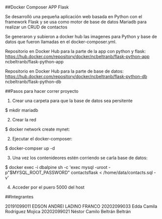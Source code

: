 ##Docker Composer APP Flask

Se desarrolló una pequeña aplicación web basada en Python con el framework Flask y se usa como motor de base de datos Mariadb para realizar un CRUD de contactos



Se generaron y subieron a docker hub las imagenes para Python y base de datos que fueron llamadas en el docker-composer.yml.

Repositorio en Docker Hub para la parte de la app con python y flask:
https://hub.docker.com/repository/docker/ncbeltranb/flask-python-app
ncbeltranb/flask-python-app

Repositorio en Docker Hub para la parte de base de datos:
https://hub.docker.com/repository/docker/ncbeltranb/flask-python-db
ncbeltranb/flask-python-db

##Pasos para hacer correr proyecto

1) Crear una carpeta para que la base de datos sea persitente

$ mkdir mariadb

2) Crear la red

$ docker network create mynet:


2) Ejecutar el docker-composer:

$ docker-compser up -d

3) Una vez los contenideores estén corriendo  se carla base de datos:

$ docker exec -i dbalpine sh -c 'exec mysql -uroot -p"$MYSQL_ROOT_PASSWORD" contactsflask < /home/data/contacts.sql -v'

4) Acceder por el puero 5000 del host

##Integrantes

20191099011 EDSON ANDREI LADINO FRANCO
20202099033 Edda Camila Rodríguez Mojica
20202099021 Néstor Camilo Beltrán Beltrán

